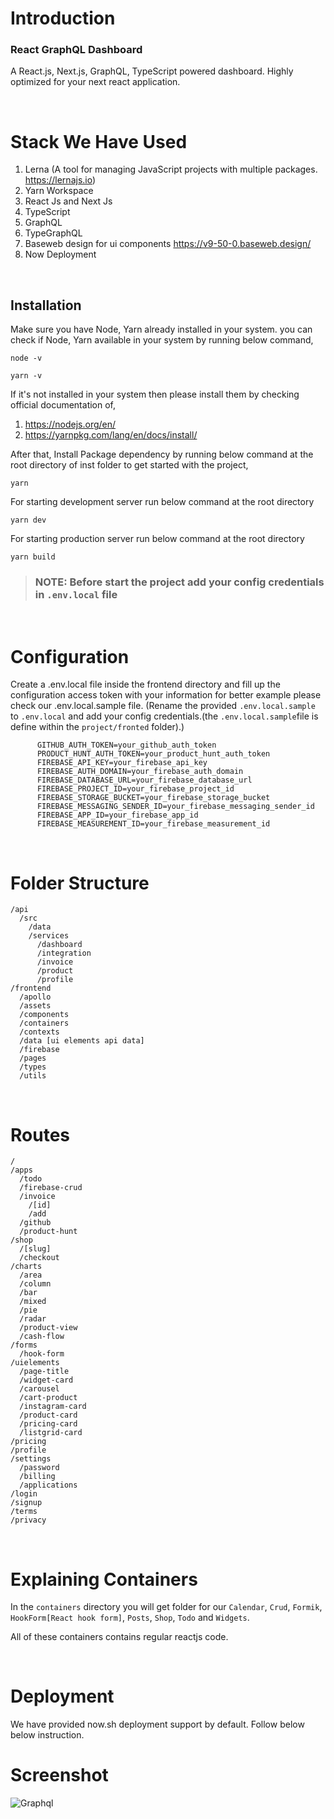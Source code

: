# Introduction

### React GraphQL Dashboard

A React.js, Next.js, GraphQL, TypeScript powered dashboard. Highly optimized for your next react application.


<br>

# Stack We Have Used

1. Lerna (A tool for managing JavaScript projects with multiple packages. https://lernajs.io)
2. Yarn Workspace
3. React Js and Next Js
4. TypeScript
5. GraphQL
6. TypeGraphQL
7. Baseweb design for ui components https://v9-50-0.baseweb.design/
8. Now Deployment

<br>


## Installation

Make sure you have Node, Yarn already installed in your system. you can check if Node, Yarn available in your system by running below command,

```
node -v

yarn -v
```

If it's not installed in your system then please install them by checking official documentation of,

1. https://nodejs.org/en/
2. https://yarnpkg.com/lang/en/docs/install/

After that, Install Package dependency by running below command at the root directory of inst folder to get started with the project,

```
yarn
```

For starting development server run below command at the root directory

```
yarn dev
```

For starting production server run below command at the root directory

```
yarn build
```

> ### NOTE: Before start the project add your config credentials in `.env.local` file

<br/>

# Configuration

Create a .env.local file inside the frontend directory and fill up the configuration access token with your information for better example please check our .env.local.sample file.
(Rename the provided `.env.local.sample` to `.env.local` and add your config credentials.(the `.env.local.sample`file is define within the `project/fronted` folder).)

```.env
      GITHUB_AUTH_TOKEN=your_github_auth_token
      PRODUCT_HUNT_AUTH_TOKEN=your_product_hunt_auth_token
      FIREBASE_API_KEY=your_firebase_api_key
      FIREBASE_AUTH_DOMAIN=your_firebase_auth_domain
      FIREBASE_DATABASE_URL=your_firebase_database_url
      FIREBASE_PROJECT_ID=your_firebase_project_id
      FIREBASE_STORAGE_BUCKET=your_firebase_storage_bucket
      FIREBASE_MESSAGING_SENDER_ID=your_firebase_messaging_sender_id
      FIREBASE_APP_ID=your_firebase_app_id
      FIREBASE_MEASUREMENT_ID=your_firebase_measurement_id
```

<br/>

# Folder Structure

```
/api
  /src
    /data
    /services
      /dashboard
      /integration
      /invoice
      /product
      /profile
/frontend
  /apollo
  /assets
  /components
  /containers
  /contexts
  /data [ui elements api data]
  /firebase
  /pages
  /types
  /utils
```

<br/>

# Routes

```
/
/apps
  /todo
  /firebase-crud
  /invoice
    /[id]
    /add
  /github
  /product-hunt
/shop
  /[slug]
  /checkout
/charts
  /area
  /column
  /bar
  /mixed
  /pie
  /radar
  /product-view
  /cash-flow
/forms
  /hook-form
/uielements
  /page-title
  /widget-card
  /carousel
  /cart-product
  /instagram-card
  /product-card
  /pricing-card
  /listgrid-card
/pricing
/profile
/settings
  /password
  /billing
  /applications
/login
/signup
/terms
/privacy
```

<br/>

# Explaining Containers

In the `containers` directory you will get folder for our `Calendar`, `Crud`, `Formik`, `HookForm[React hook form]`, `Posts`, `Shop`, `Todo` and `Widgets`.

All of these containers contains regular reactjs code.

<br/>

# Deployment

We have provided now.sh deployment support by default. Follow below below instruction.

# Screenshot


![Graphql](https://user-images.githubusercontent.com/89033750/163064332-075b184e-ac7c-4af8-9ad6-cd6659b874f5.png)


